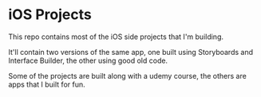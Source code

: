 # iOS Projects

This repo contains most of the iOS side projects that I'm building.

It'll contain two versions of the same app, one built using Storyboards and Interface Builder, the other using good old code.

Some of the projects are built along with a udemy course, the others are apps that I built for fun.
